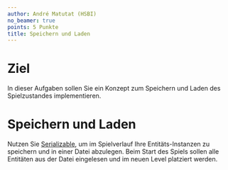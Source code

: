 ```yaml
---
author: André Matutat (HSBI)
no_beamer: true
points: 5 Punkte
title: Speichern und Laden
---
```


# Ziel

In dieser Aufgaben sollen Sie ein Konzept zum Speichern und Laden des Spielzustandes
implementieren.

# Speichern und Laden

Nutzen Sie
[Serializable](https://docs.oracle.com/en/java/javase/17/docs/api/java.base/java/io/Serializable.html),
um im Spielverlauf Ihre Entitäts-Instanzen zu speichern und in einer Datei
abzulegen. Beim Start des Spiels sollen alle Entitäten aus der Datei eingelesen und
im neuen Level platziert werden.
